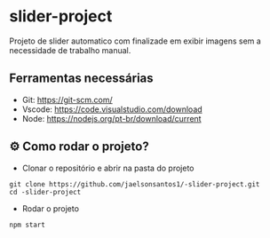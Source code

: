# slider-project
Projeto de slider automatico com finalizade em exibir imagens sem a necessidade de trabalho manual.

## Ferramentas necessárias
- Git: https://git-scm.com/
- Vscode: https://code.visualstudio.com/download
- Node: https://nodejs.org/pt-br/download/current

## ⚙ Como rodar o projeto? 
* Clonar o repositório e abrir na pasta do projeto
```
git clone https://github.com/jaelsonsantos1/-slider-project.git
cd -slider-project
```
* Rodar o projeto
```
npm start
```



